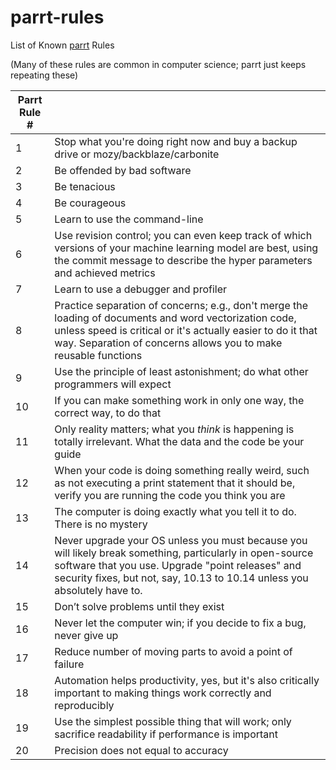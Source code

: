 # parrt-rules
List of Known [parrt](https://github.com/parrt) Rules

(Many of these rules are common in computer science; parrt just keeps repeating these)

| Parrt Rule # |   |
|---|---|
| 1 | Stop what you're doing right now and buy a backup drive or mozy/backblaze/carbonite |
| 2 | Be offended by bad software |
| 3 | Be tenacious |
| 4 | Be courageous |
| 5 | Learn to use the command-line |
| 6 | Use revision control; you can even keep track of which versions of your machine learning model are best, using the commit message to describe the hyper parameters and achieved metrics |
| 7 |  Learn to use a debugger and profiler |
| 8 |  Practice separation of concerns; e.g., don't merge the loading of documents and word vectorization code, unless speed is critical or it's actually easier to do it that way. Separation of concerns allows you to make reusable functions |
| 9 | Use the principle of least astonishment; do what other programmers will expect |
| 10 |  If you can make something work in only one way, the correct way, to do that |
| 11 | Only reality matters; what you *think* is happening is totally irrelevant. What the data and the code be your guide |
| 12 | When your code is doing something really weird, such as not executing a print statement that it should be, verify you are running the code you think you are |
| 13 | The computer is doing exactly what you tell it to do. There is no mystery|
| 14 | Never upgrade your OS unless you must because you will likely break something, particularly in open-source software that you use.  Upgrade "point releases" and security fixes, but not, say, 10.13 to 10.14 unless you absolutely have to. |
| 15 | Don’t solve problems until they exist |
| 16 | Never let the computer win; if you decide to fix a bug, never give up |
| 17 | Reduce number of moving parts to avoid a point of failure |
| 18 | Automation helps productivity, yes, but it's also critically important to making things work correctly and reproducibly |
| 19 | Use the simplest possible thing that will work; only sacrifice readability if performance is important |
| 20 | Precision does not equal to accuracy |

